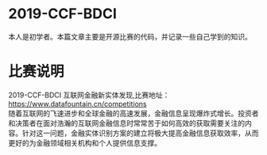 # 2019-CCF-BDCI
本人是初学者。本篇文章主要是开源比赛的代码，并记录一些自己学到的知识。
# 比赛说明
2019-CCF-BDCI 互联网金融新实体发现,比赛地址：https://www.datafountain.cn/competitions  
随着互联网的飞速进步和全球金融的高速发展，金融信息呈现爆炸式增长。投资者和决策者在面对浩瀚的互联网金融信息时常常苦于如何高效的获取需要关注的内容。针对这一问题，金融实体识别方案的建立将极大提高金融信息获取效率，从而更好的为金融领域相关机构和个人提供信息支撑。
